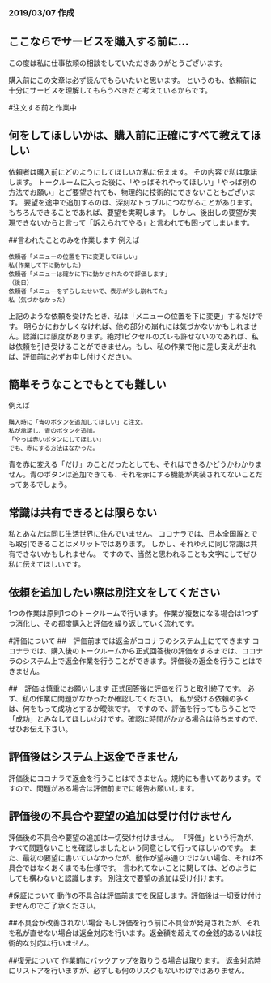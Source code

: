 ### 2019/03/07 作成
## ここならでサービスを購入する前に...

この度は私に仕事依頼の相談をしていただきありがとうございます。

購入前にこの文章は必ず読んでもらいたいと思います。
というのも、依頼前に十分にサービスを理解してもらうべきだと考えているからです。

#注文する前と作業中
## 何をしてほしいかは、購入前に正確にすべて教えてほしい
依頼者は購入前にどのようにしてほしいか私に伝えます。
その内容で私は承諾します。
トークルームに入った後に、「やっぱそれやってほしい」「やっぱ別の方法でお願い」とご要望されても、物理的に技術的にできないこともございます。
要望を途中で追加するのは、深刻なトラブルにつながることがあります。もちろんできることであれば、要望を実現します。
しかし、後出しの要望が実現できないからと言って「訴えられてやる」と言われても困ってしまいます。

##言われたことのみを作業します
例えば
```
依頼者「メニューの位置を下に変更してほしい」
私(作業して下に動かした)
依頼者「メニューは確かに下に動かされたので評価します」
（後日）
依頼者「メニューをずらしたせいで、表示が少し崩れてた」
私（気づかなかった）
```
上記のような依頼を受けたとき、私は「メニューの位置を下に変更」するだけです。
明らかにおかしくなければ、他の部分の崩れには気づかないかもしれません。認識には限度があります。絶対1ピクセルのズレも許せないのであれば、私は依頼を引き受けることができません。もし、私の作業で他に差し支えが出れば、評価前に必ずお申し付けください。

## 簡単そうなことでもとても難しい
例えば
```
購入時に「青のボタンを追加してほしい」と注文。
私が承諾し、青のボタンを追加。
「やっぱ赤いボタンにしてほしい」
でも、赤にする方法はなかった。
```

青を赤に変える「だけ」のことだったとしても、それはできるかどうかわかりません。青のボタンは追加できても、それを赤にする機能が実装されてないことだってあるでしょう。

## 常識は共有できるとは限らない
私とあなたは同じ生活世界に住んでいません。
ココナラでは、日本全国誰とでも取引できることはメリットではあります。
しかし、それゆえに同じ常識は共有できないかもしれません。
ですので、当然と思われることも文字にしてぜひ私に伝えてほしいです。

## 依頼を追加したい際は別注文をしてください
1つの作業は原則1つのトークルームで行います。
作業が複数になる場合は1つずつ消化し、その都度購入と評価を繰り返していく流れです。

#評価について
##　評価前までは返金がココナラのシステム上にてできます
ココナラでは、購入後のトークルームから正式回答後の評価をするまでは、ココナラのシステム上で返金作業を行うことができます。評価後の返金を行うことはできません。

##　評価は慎重にお願いします
正式回答後に評価を行うと取引終了です。
必ず、私の作業に問題がなかったか確認してください。
私が受ける依頼の多くは、何をもって成功とするか曖昧です。
ですので、評価を行ってもらうことで「成功」とみなしてほしいわけです。確認に時間がかかる場合は待ちますので、ぜひお伝え下さい。

## 評価後はシステム上返金できません
評価後にココナラで返金を行うことはできません。規約にも書いてあります。ですので、問題がある場合は評価前までに報告お願いします。

## 評価後の不具合や要望の追加は受け付けません
評価後の不具合や要望の追加は一切受け付けません。
「評価」という行為が、すべて問題ないことを確認しましたという同意として行ってほしいのです。
また、最初の要望に書いていなかったが、動作が望み通りではない場合、それは不具合ではなくあくまでも仕様です。
言われてないことに関しては、どのようにしても構わないと認識します。
別注文で要望の追加は受け付けます。

#保証について
動作の不具合は評価前までを保証します。評価後は一切受け付けませんのでご了承ください。

##不具合が改善されない場合
もし評価を行う前に不具合が発見されたが、それを私が直せない場合は返金対応を行います。返金額を超えての金銭的あるいは技術的な対応は行いません。

##復元について
作業前にバックアップを取りうる場合は取ります。
返金対応時にリストアを行いますが、必ずしも何のリスクもないわけではありません。
